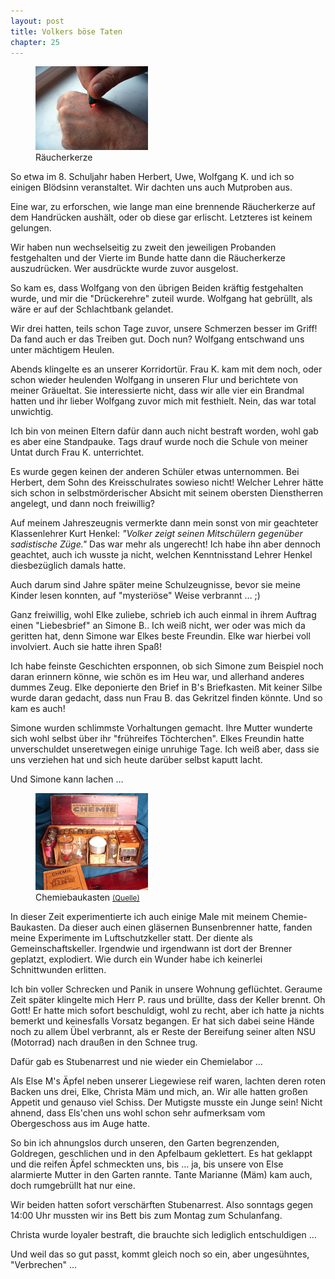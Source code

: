 ```yaml
---  
layout: post
title: Volkers böse Taten
chapter: 25
---  
```




<figure class="left"><a href="/bilder/104.jpg" title="Klicken f&uuml;r Grossansicht" rel="facebox"><img title="Ra&#x308;ucherkerze" src="/bilder/thumb-104.png"></a><figcaption>Ra&#x308;ucherkerze</figcaption></figure>
 So etwa im 8. Schuljahr haben Herbert, Uwe, Wolfgang K. und ich so
einigen Blödsinn veranstaltet. Wir dachten uns auch Mutproben aus.

Eine war, zu erforschen, wie lange man eine brennende Räucherkerze auf dem
Handrücken aushält, oder ob diese gar erlischt. Letzteres ist keinem gelungen.

Wir haben nun wechselseitig zu zweit den jeweiligen Probanden festgehalten und
der Vierte im Bunde hatte dann die Räucherkerze auszudrücken. Wer ausdrückte
wurde zuvor ausgelost.

So kam es, dass Wolfgang von den übrigen Beiden kräftig festgehalten wurde,
und mir die "Drückerehre" zuteil wurde. Wolfgang hat gebrüllt, als wäre er auf
der Schlachtbank gelandet.

Wir drei hatten, teils schon Tage zuvor, unsere Schmerzen besser im Griff! Da
fand auch er das Treiben gut. Doch nun? Wolfgang entschwand uns unter
mächtigem Heulen.

Abends klingelte es an unserer Korridortür. Frau K. kam mit dem noch, oder
schon wieder heulenden Wolfgang in unseren Flur und berichtete von meiner
Gräueltat. Sie interessierte nicht, dass wir alle vier ein Brandmal hatten und
ihr lieber Wolfgang zuvor mich mit festhielt. Nein, das war total unwichtig.

Ich bin von meinen Eltern dafür dann auch nicht bestraft worden, wohl gab es
aber eine Standpauke. Tags drauf wurde noch die Schule von meiner Untat durch
Frau K. unterrichtet.

Es wurde gegen keinen der anderen Schüler etwas unternommen. Bei Herbert, dem
Sohn des Kreisschulrates sowieso nicht! Welcher Lehrer hätte sich schon in
selbstmörderischer Absicht mit seinem obersten Dienstherren angelegt, und dann
noch freiwillig?

Auf meinem Jahreszeugnis vermerkte dann mein sonst von mir geachteter
Klassenlehrer Kurt Henkel: _"Volker zeigt seinen Mitschülern gegenüber
sadistische Züge."_ Das war mehr als ungerecht! Ich habe ihn aber dennoch
geachtet, auch ich wusste ja nicht, welchen Kenntnisstand Lehrer Henkel
diesbezüglich damals hatte.

Auch darum sind Jahre später meine Schulzeugnisse, bevor sie meine Kinder
lesen konnten, auf "mysteriöse" Weise verbrannt … ;)

Ganz freiwillig, wohl Elke zuliebe, schrieb ich auch einmal in ihrem Auftrag
einen "Liebesbrief" an Simone B.. Ich weiß nicht, wer oder was mich da
geritten hat, denn Simone war Elkes beste Freundin. Elke war hierbei voll
involviert. Auch sie hatte ihren Spaß!

Ich habe feinste Geschichten ersponnen, ob sich Simone zum Beispiel noch daran
erinnern könne, wie schön es im Heu war, und allerhand anderes dummes Zeug.
Elke deponierte den Brief in B's Briefkasten. Mit keiner Silbe wurde daran
gedacht, dass nun Frau B. das Gekritzel finden könnte. Und so kam es auch!

Simone wurden schlimmste Vorhaltungen gemacht. Ihre Mutter wunderte sich wohl
selbst über ihr "frühreifes Töchterchen". Elkes Freundin hatte unverschuldet
unseretwegen einige unruhige Tage. Ich weiß aber, dass sie uns verziehen hat
und sich heute darüber selbst kaputt lacht.

Und Simone kann lachen …

<figure class="right"><a href="/bilder/105.jpg" title="Klicken f&uuml;r Grossansicht" rel="facebox"><img title="Chemiebaukasten" src="/bilder/thumb-105.png"></a><figcaption>Chemiebaukasten <small><a href="http://commons.wikimedia.org/wiki/File:Kosmos1928.png?uselang=de#file">(Quelle)</a></small></figcaption></figure>
 In dieser Zeit experimentierte ich auch einige Male mit meinem
Chemie-Baukasten. Da dieser auch einen gläsernen Bunsenbrenner hatte, fanden
meine Experimente im Luftschutzkeller statt. Der diente als
Gemeinschaftskeller. Irgendwie und irgendwann ist dort der Brenner geplatzt,
explodiert. Wie durch ein Wunder habe ich keinerlei Schnittwunden erlitten.

Ich bin voller Schrecken und Panik in unsere Wohnung geflüchtet. Geraume Zeit
später klingelte mich Herr P. raus und brüllte, dass der Keller brennt. Oh
Gott! Er hatte mich sofort beschuldigt, wohl zu recht, aber ich hatte ja
nichts bemerkt und keinesfalls Vorsatz begangen. Er hat sich dabei seine Hände
noch zu allem Übel verbrannt, als er Reste der Bereifung seiner alten NSU
(Motorrad) nach draußen in den Schnee trug.

Dafür gab es Stubenarrest und nie wieder ein Chemielabor …

Als Else M's Äpfel neben unserer Liegewiese reif waren, lachten deren roten
Backen uns drei, Elke, Christa Mäm und mich, an. Wir alle hatten großen
Appetit und genauso viel Schiss. Der Mutigste musste ein Junge sein! Nicht
ahnend, dass Els'chen uns wohl schon sehr aufmerksam vom Obergeschoss aus im
Auge hatte.

So bin ich ahnungslos durch unseren, den Garten begrenzenden, Goldregen,
geschlichen und in den Apfelbaum geklettert. Es hat geklappt und die reifen
Äpfel schmeckten uns, bis … ja, bis unsere von Else alarmierte Mutter in den
Garten rannte. Tante Marianne (Mäm) kam auch, doch rumgebrüllt hat nur eine.

Wir beiden hatten sofort verschärften Stubenarrest. Also sonntags gegen 14:00
Uhr mussten wir ins Bett bis zum Montag zum Schulanfang.

Christa wurde loyaler bestraft, die brauchte sich lediglich entschuldigen …

Und weil das so gut passt, kommt gleich noch so ein, aber ungesühntes,
"Verbrechen" …
